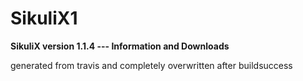 # SikuliX1
**SikuliX version 1.1.4 --- Information and Downloads**

generated from travis and completely overwritten after buildsuccess